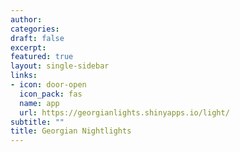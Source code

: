 ```yaml
---
author: 
categories:
draft: false
excerpt: 
featured: true
layout: single-sidebar
links:
- icon: door-open
  icon_pack: fas
  name: app
  url: https://georgianlights.shinyapps.io/light/
subtitle: ""
title: Georgian Nightlights
---
```


